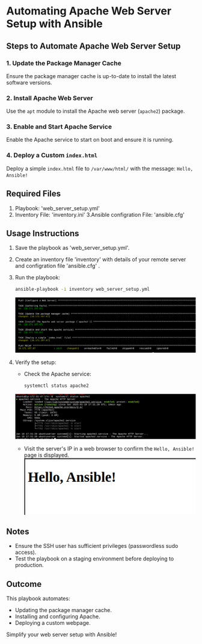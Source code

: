 # Automating Apache Web Server Setup with Ansible

## Steps to Automate Apache Web Server Setup

### 1. Update the Package Manager Cache
Ensure the package manager cache is up-to-date to install the latest software versions.

### 2. Install Apache Web Server
Use the `apt` module to install the Apache web server (`apache2`) package.

### 3. Enable and Start Apache Service
Enable the Apache service to start on boot and ensure it is running.

### 4. Deploy a Custom `index.html`
Deploy a simple `index.html` file to `/var/www/html/` with the message: `Hello, Ansible!`

## Required Files

1. Playbook: 'web_server_setup.yml'
2. Inventory File: 'inventory.ini'
3.Ansible configration File: 'ansible.cfg'
## Usage Instructions
1. Save the playbook as 'web_server_setup.yml'.
2. Create an inventory file 'inventory' with details of your remote server and configration file 'ansible.cfg' .
3. Run the playbook:
   ```bash
   ansible-playbook -i inventory web_server_setup.yml
   ```
   ![Alt text](playbook.png)

4. Verify the setup:
   - Check the Apache service:
     ```bash
     systemctl status apache2
     ```
    ![Alt text](Verify.png)
   - Visit the server's IP in a web browser to confirm the `Hello, Ansible!` page is displayed.
    ![Alt text](display.png)

## Notes
- Ensure the SSH user has sufficient privileges (passwordless sudo access).
- Test the playbook on a staging environment before deploying to production.

## Outcome
This playbook automates:
- Updating the package manager cache.
- Installing and configuring Apache.
- Deploying a custom webpage.


Simplify your web server setup with Ansible!
